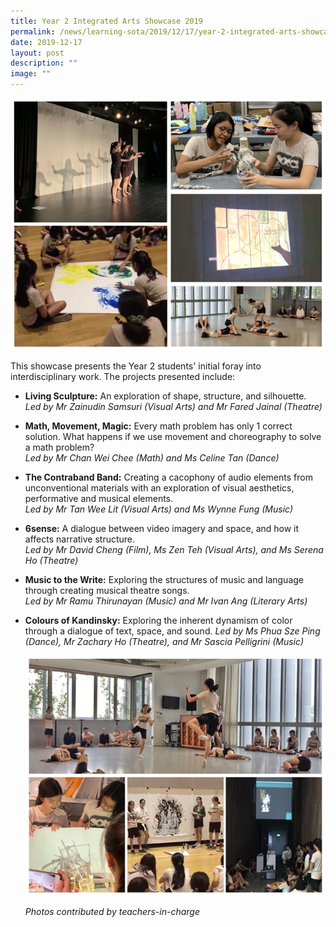 ```yaml
---
title: Year 2 Integrated Arts Showcase 2019
permalink: /news/learning-sota/2019/12/17/year-2-integrated-arts-showcase-2019/
date: 2019-12-17
layout: post
description: ""
image: ""
---
```

![](/images/2019-year-2-ia-collage-1.png)

This showcase presents the Year 2 students' initial foray into interdisciplinary work. The projects presented include:

*   **Living Sculpture:** An exploration of shape, structure, and silhouette.  
    _Led by Mr Zainudin Samsuri (Visual Arts) and Mr Fared Jainal (Theatre)_
*   **Math, Movement, Magic:** Every math problem has only 1 correct solution. What happens if we use movement and choreography to solve a math problem?  
    _Led by Mr Chan Wei Chee (Math) and Ms Celine Tan (Dance)_
*   **The Contraband Band:** Creating a cacophony of audio elements from unconventional materials with an exploration of visual aesthetics, performative and musical elements.  
    _Led by Mr Tan Wee Lit (Visual Arts) and Ms Wynne Fung (Music)_
*   **6sense:** A dialogue between video imagery and space, and how it affects narrative structure.  
    _Led by Mr David Cheng (Film), Ms Zen Teh (Visual Arts), and Ms Serena Ho (Theatre)_
*   **Music to the Write:** Exploring the structures of music and language through creating musical theatre songs.  
    _Led by Mr Ramu Thirunayan (Music) and Mr Ivan Ang (Literary Arts)_
*   **Colours of Kandinsky:** Exploring the inherent dynamism of color through a dialogue of text, space, and sound.   _Led by Ms Phua Sze Ping (Dance), Mr Zachary Ho (Theatre), and Mr Sascia Pelligrini (Music)_
		
	![](/images/2019-year-2-ia-collage-2.png)
	
	_Photos contributed by teachers-in-charge_
